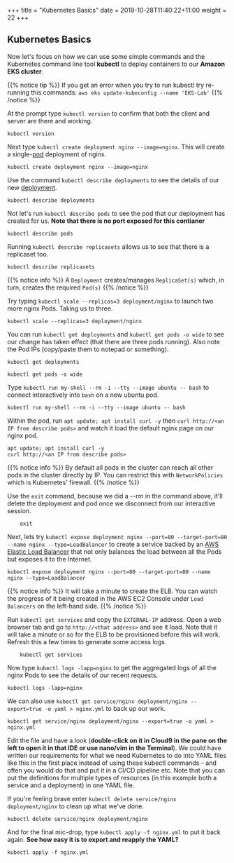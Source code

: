 
+++
title = "Kubernetes Basics"
date = 2019-10-28T11:40:22+11:00
weight = 22
+++

## Kubernetes Basics
Now let's focus on how we can use some simple commands and the Kubernetes command line tool **kubectl** to deploy containers to our **Amazon EKS cluster**.

{{% notice tip %}}
If you get an error when you try to run kubectl try re-running this commands: ```aws eks update-kubeconfig --name 'EKS-Lab'```
{{% /notice %}}

At the prompt type `kubectl version` to confirm that both the client and server are there and working.

    kubectl version

Next type `kubectl create deployment nginx --image=nginx`. This will create a single-[pod](https://kubernetes.io/docs/concepts/workloads/pods/pod/#what-is-a-pod) deployment of nginx.

    kubectl create deployment nginx --image=nginx

Use the command `kubectl describe deployments` to see the details of our new [deployment](https://kubernetes.io/docs/concepts/workloads/controllers/deployment/).

    kubectl describe deployments

Not let's run `kubectl describe pods` to see the pod that our deployment has created for us. **Note that there is no port exposed for this contianer**

    kubectl describe pods

Running `kubectl describe replicasets` allows us to see that there is a replicaset too.

    kubectl describe replicasets

{{% notice info %}}
A `Deployment` creates/manages `ReplicaSet(s)` which, in turn, creates the required `Pod(s)`
{{% /notice %}}

Try typing `kubectl scale --replicas=3 deployment/nginx` to launch two more nginx Pods. Taking us to three.

    kubectl scale --replicas=3 deployment/nginx

You can run `kubectl get deployments` and `kubectl get pods -o wide` to see our change has taken effect (that there are three pods running). Also note the Pod IPs (copy/paste them to notepad or something).

    kubectl get deployments

    kubectl get pods -o wide

Type `kubectl run my-shell --rm -i --tty --image ubuntu -- bash` to connect interactively into `bash` on a new ubuntu pod.

    kubectl run my-shell --rm -i --tty --image ubuntu -- bash

Within the pod, run `apt update; apt install curl -y` then `curl http://<an IP from describe pods>` and watch it load the default nginx page on our nginx pod.

    apt update; apt install curl -y
    curl http://<an IP from describe pods>

{{% notice info %}}
    By default all pods in the cluster can reach all other pods in the cluster directly by IP. You can restrict this with `NetworkPolicies` which is Kubernetes' firewall.
{{% /notice %}}

Use the `exit` command, because we did a --rm in the command above, it'll delete the deployment and pod once we disconnect from our interactive session.

        exit

Next, lets try `kubectl expose deployment nginx --port=80 --target-port=80 --name nginx --type=LoadBalancer` to create a service backed by an [AWS Elastic Load Balancer](https://aws.amazon.com/elasticloadbalancing/) that not only balances the load between all the Pods but exposes it to the Internet.

    kubectl expose deployment nginx --port=80 --target-port=80 --name nginx --type=LoadBalancer

{{% notice info %}}
    It will take a minute to create the ELB. You can watch the progress of it being created in the AWS EC2 Console under `Load Balancers` on the left-hand side.
{{% /notice %}}

Run `kubectl get services` and copy the `EXTERNAL-IP` address. Open a web browser tab and go to `http://<that address>` and see it load. Note that it will take a minute or so for the ELB to be provisioned before this will work. Refresh this a few times to generate some access logs.

        kubectl get services

Now type `kubectl logs -lapp=nginx` to get the aggregated logs of all the nginx Pods to see the details of our recent requests.

    kubectl logs -lapp=nginx

We can also use `kubectl get service/nginx deployment/nginx --export=true -o yaml > nginx.yml` to back up our work.

    kubectl get service/nginx deployment/nginx --export=true -o yaml > nginx.yml

Edit the file and have a look (**double-click on it in Cloud9 in the pane on the left to open it in that IDE or use nano/vim in the Terminal**). We could have written our requirements for what we need Kubernetes to do into YAML files like this in the first place instead of using these kubectl commands - and often you would do that and put it in a CI/CD pipeline etc. Note that you can put the definitions for multiple types of resources (in this example both a service and a deployment) in one YAML file.

If you're feeling brave enter `kubectl delete service/nginx deployment/nginx` to clean up what we've done.

    kubectl delete service/nginx deployment/nginx

And for the final mic-drop, type `kubectl apply -f nginx.yml` to put it back again. **See how easy it is to export and reapply the YAML?**

    kubectl apply -f nginx.yml